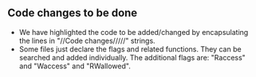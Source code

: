 ## Code changes to be done
- We have highlighted the code to be added/changed by encapsulating the lines in "//Code changes/////" strings.
- Some files just declare the flags and related functions. They can be searched and added individually. The additional flags are: "Raccess" and "Waccess" and "RWallowed". 
